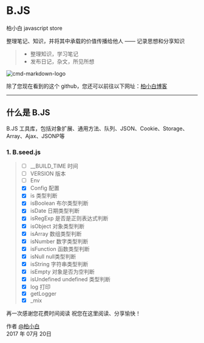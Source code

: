 B.JS
======

柏小白 javascript store





整理笔记、知识，并将其中承载的价值传播给他人 ——
记录思想和分享知识

> * 整理知识，学习笔记
> * 发布日记，杂文，所见所想

![cmd-markdown-logo](http://web.xn--w0sz4as21fs7k.com/wp-content/uploads/2017/07/BJS.gif)

除了您现在看到的这个 github，您还可以前往以下网址：[柏小白博客](http://web.xn--w0sz4as21fs7k.com/)



------

## 什么是 B.JS

B.JS 工具库，包括对象扩展、通用方法、队列、JSON、Cookie、Storage、Array、Ajax、JSONP等

### 1. B.seed.js

> - [ ] __BUILD_TIME 时间
> - [ ] VERSION 版本
> - [ ] Env
> - [x] Config 配置
> - [x] is  类型判断
> - [x] isBoolean 布尔类型判断
> - [x] isDate 日期类型判断
> - [x] isRegExp 是否是正则表达式判断
> - [x] isObject 对象类型判断
> - [x] isArray  数组类型判断
> - [x] isNumber 数字类型判断
> - [x] isFunction 函数类型判断
> - [x] isNull null类型判断
> - [x] isString 字符串类型判断
> - [x] isEmpty 对象是否为空判断
> - [x] isUndefined undefined 类型判断
> - [x] log 打印
> - [x] getLogger
> - [x] _mix


再一次感谢您花费时间阅读
祝您在这里阅读、分享愉快！

作者 [@柏小白][1]     
2017 年 07月 20日    



[1]: http://web.xn--w0sz4as21fs7k.com/

